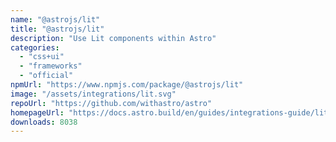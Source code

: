 ```yaml
---
name: "@astrojs/lit"
title: "@astrojs/lit"
description: "Use Lit components within Astro"
categories:
  - "css+ui"
  - "frameworks"
  - "official"
npmUrl: "https://www.npmjs.com/package/@astrojs/lit"
image: "/assets/integrations/lit.svg"
repoUrl: "https://github.com/withastro/astro"
homepageUrl: "https://docs.astro.build/en/guides/integrations-guide/lit/"
downloads: 8038
---
```

